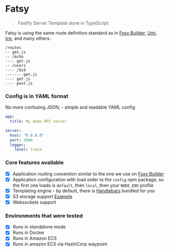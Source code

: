 # Fatsy

>  Fastify Server Template done in TypeScript.

Fatsy is using the same route definition standard as in [Foxx Builder](https://github.com/skitsanos/foxx-builder), [Umi](https://umijs.org/), [Ice](https://ice.work/), and many others:

```
/routes
-- get.js
-- /echo
---- get.js
-- /users
---- /$id
------- get.js
---- get.js
---- post.js
```

### Config is in YAML format

No more confusing JSON, - simple and readable YAML config

```yaml
app:
  title: My demo API server

server:
  host: "0.0.0.0"
  port: 3000
  logger:
    level: trace
```

### Core features available

- [x] Application routing convention similar to the one we use on [Foxx Builder](https://github.com/skitsanos/foxx-builder)
- [x] Application configuration with load order to the `config` npm package, so the first one loads is `default`, then `local`,
  then your `NODE_ENV` profile
- [x] Templating engine - by default, there is [Handlebars](https://handlebarsjs.com/) bundled for you
- [x] S3 storage support [Example](src/routes/api/uploads/s3)
- [x] Websockets support

### Environments that were tested

- [x] Runs in standalone mode
- [x] Runs in Docker
- [x] Runs in Amazon ECS
- [x] Runs in amazon ECS via HashiCorp waypoint